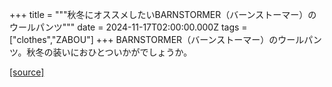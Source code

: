 +++
title = """秋冬にオススメしたいBARNSTORMER（バーンストーマー）のウールパンツ"""
date = 2024-11-17T02:00:00.000Z
tags = ["clothes","ZABOU"]
+++
BARNSTORMER（バーンストーマー）のウールパンツ。秋冬の装いにおひとついかがでしょうか。

[[source]](https://zabou.org/2024/11/17/312628/)
